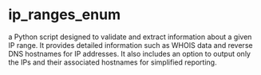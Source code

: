 # ip_ranges_enum
a Python script designed to validate and extract information about a given IP range. It provides detailed information such as WHOIS data and reverse DNS hostnames for IP addresses. It also includes an option to output only the IPs and their associated hostnames for simplified reporting.
